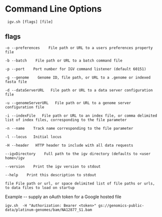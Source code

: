 # Command Line Options

``` igv.sh [flags] [file]```

## flags

```
-o --preferences    File path or URL to a users preferences property file

-b --batch    File path or URL to a batch command file

-p --port    Port number for IGV command listener (default 60151)

-g --genome    Genome ID, file path, or URL to a .genome or indexed fasta file

-d --dataServerURL   File path or URL to a data server configuration file

-u --genomeServerURL   File path or URL to a genome server configuration file

-i --indexFile   File path or URL to an index file, or comma delimited list of index files, corresponding to the file parameter

-n --name    Track name corresponding to the file parameter

-l --locus   Initial locus

-H --header   HTTP header to include with all data requests

--igvDirectory    Full path to the igv directory (defaults to <user home>/igv

--version    Print the igv version to stdout

--help    Print this description to stdout

file File path or url, or space delimited list of file paths or urls, to data files to load on startup

```

Example -- supply an oAuth token for a Google hosted file
```
igv.sh  -H "Authorization: Bearer <token>" gs://genomics-public-data/platinum-genomes/bam/NA12877_S1.bam
```
